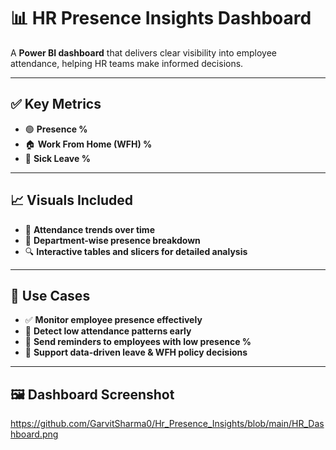 # 📊 HR Presence Insights Dashboard

A **Power BI dashboard** that delivers clear visibility into employee attendance, helping HR teams make informed decisions.

---

## ✅ **Key Metrics**

- 🟢 **Presence %**
- 🏠 **Work From Home (WFH) %**
- 🤒 **Sick Leave %**

---

## 📈 **Visuals Included**

- 📅 **Attendance trends over time**
- 🏢 **Department-wise presence breakdown**
- 🔍 **Interactive tables and slicers for detailed analysis**

---

## 💼 **Use Cases**

- ✅ **Monitor employee presence effectively**
- 🚩 **Detect low attendance patterns early**
- 📧 **Send reminders to employees with low presence %**
- 📝 **Support data-driven leave & WFH policy decisions**

---

## 🖼️ **Dashboard Screenshot**

https://github.com/GarvitSharma0/Hr_Presence_Insights/blob/main/HR_Dashboard.png



